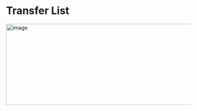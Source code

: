 # Transfer List

<img width="608" height="222" alt="image" src="https://github.com/user-attachments/assets/4c9b3b98-2029-4ef6-a244-7cb8d1dbef6e" />

